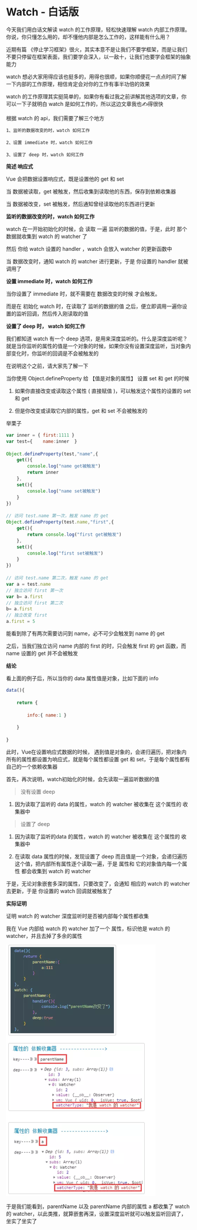 # Watch - 白话版

今天我们用白话文解读 watch 的工作原理，轻松快速理解 watch 内部工作原理。你说，你只懂怎么用的，却不懂他内部是怎么工作的，这样能有什么用？

近期有篇 《停止学习框架》很火，其实本意不是让我们不要学框架，而是让我们不要只停留在框架表面，我们要学会深入，以一敌十，让我们也要学会框架的抽象能力

watch 想必大家用得应该也挺多的，用得也很顺，如果你顺便花一点点时间了解一下内部的工作原理，相信肯定会对你的工作有事半功倍的效果

watch 的工作原理其实挺简单的，如果你有看过我之前讲解其他选项的文章，你可以一下子就明白 watch 是如何工作的，所以这边文章我也✍得很快

根据 watch 的 api，我们需要了解三个地方

```
1、监听的数据改变的时，watch 如何工作

2、设置 immediate 时，watch 如何工作

3、设置了 deep 时，watch 如何工作
```


**简述 响应式**

Vue 会把数据设置响应式，既是设置他的 get 和 set

当 数据被读取，get 被触发，然后收集到读取他的东西，保存到依赖收集器

当 数据被改变，set 被触发，然后通知曾经读取他的东西进行更新


**监听的数据改变的时，watch 如何工作**

watch 在一开始初始化的时候，会 读取 一遍 监听的数据的值，于是，此时 那个数据就收集到 watch 的 watcher 了

然后 你给 watch 设置的 handler ，watch 会放入 watcher 的更新函数中

当 数据改变时，通知 watch 的 watcher 进行更新，于是 你设置的 handler 就被调用了


**设置 immediate 时，watch 如何工作**

当你设置了 immediate 时，就不需要在 数据改变的时候 才会触发。

而是在 初始化 watch 时，在读取了 监听的数据的值 之后，便立即调用一遍你设置的监听回调，然后传入刚读取的值


**设置了 deep 时， watch 如何工作**


我们都知道 watch 有一个 deep 选项，是用来深度监听的。什么是深度监听呢？就是当你监听的属性的值是一个对象的时候，如果你没有设置深度监听，当对象内部变化时，你监听的回调是不会被触发的

在说明这个之前，请大家先了解一下

当你使用 Object.defineProperty 给 【值是对象的属性】 设置 set 和 get 的时候

1. 如果你直接改变或读取这个属性 ( 直接赋值 )，可以触发这个属性的设置的 set 和 get

2. 但是你改变或读取它内部的属性，get 和 set 不会被触发的

举栗子

```js
var inner = { first:1111 }
var test={    name:inner  }

Object.defineProperty(test,"name",{
    get(){         
        console.log("name get被触发")         
        return inner
    },
    set(){        
        console.log("name set被触发")
    }
})

// 访问 test.name 第一次，触发 name 的 get
Object.defineProperty(test.name,"first",{
    get(){        
        return console.log("first get被触发")
    },
    set(){        
        console.log("first set被触发")
    }
})

// 访问 test.name 第二次，触发 name 的 get
var a = test.name
// 独立访问 first 第一次
var b= a.first 
// 独立访问 first 第二次
b= a.first
// 独立改变 first
a.first = 5
```

能看到除了有两次需要访问到 name，必不可少会触发到 name 的 get

之后，当我们独立访问 name 内部的 first 的时，只会触发 first 的 get 函数，而 name 设置的 get 并不会被触发

**结论**

看上面的例子后，所以当你的 data 属性值是对象，比如下面的 info

```js
data(){    

    return {        

        info:{ name:1 }

    }

}
```

此时，Vue在设置响应式数据的时候， 遇到值是对象的，会递归遍历，把对象内所有的属性都设置为响应式，就是每个属性都设置 get 和 set，于是每个属性都有自己的一个依赖收集器

首先，再次说明，watch初始化的时候，会先读取一遍监听数据的值

> 没有设置 deep

1. 因为读取了监听的 data 的属性，watch 的 watcher 被收集在 这个属性的 收集器中

> 设置了 deep

1. 因为读取了监听的data 的属性，watch 的 watcher 被收集在 这个属性的 收集器中

2. 在读取 data 属性的时候，发现设置了 deep 而且值是一个对象，会递归遍历这个值，把内部所有属性逐个读取一遍，于是 属性和 它的对象值内每一个属性 都会收集到 watch 的 watcher

于是，无论对象嵌套多深的属性，只要改变了，会通知 相应的 watch 的 watcher 去更新，于是 你设置的 watch 回调就被触发了

**实际证明**

证明 watch 的 watcher 深度监听时是否被内部每个属性都收集

我在 Vue 内部给 watch 的 watcher 加了一个 属性，标识他是 watch 的 watcher，并且去掉了多余的属性

![map3](./m3.png)


于是我们能看到，parentName 以及 parentName 内部的属性 a 都收集了 watch 的 watcher，以此类推，就算嵌套再深，设置深度监听就可以触发监听回调了，坐实了坐实了